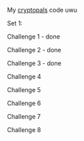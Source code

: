 
My [cryptopals](https://cryptopals.com/) code uwu

Set 1:

Challenge 1 - done

Challenge 2 - done

Challenge 3 - done

Challenge 4

Challenge 5

Challenge 6

Challenge 7

Challenge 8
